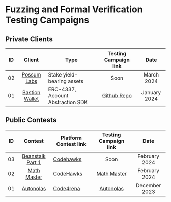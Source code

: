 # Fuzzing and Formal Verification Testing Campaigns

## Private Clients

| ID  |                   Client                    | Type                              |                      Testing Campaign link                      |     Date     |
| :-: | :-----------------------------------------: | --------------------------------- | :-------------------------------------------------------------: | :----------: |
| 02  | [Possum Labs](https://www.possumlabs.io/) | Stake yield-bearing assets | Soon | March 2024 |
| 01  | [Bastion Wallet](https://bastionwallet.io/) | ERC-4337, Account Abstraction SDK | [Github Repo](https://github.com/ZealynxSecurity/BastionWallet) | January 2024 |

## Public Contests

| ID  |                                   Contest                                   | Platform Contest link                                                     |                   Testing Campaign link                   |     Date      |
| :-: | :-------------------------------------------------------------------------: | ------------------------------------------------------------------------- | :-------------------------------------------------------: | :-----------: |
| 03  |                [Beanstalk Part 1](https://beanstalkapp.com/)                | [Codehawks](https://www.codehawks.com/contests/clsxlpte900074r5et7x6kh96) |                           Soon                            | February 2024 |
| 02  | [Math Master](https://www.codehawks.com/contests/clrp8xvh70001dq1os4gaqbv5) | [CodeHawks](https://www.codehawks.com/contests/clrp8xvh70001dq1os4gaqbv5) | [Math Master](https://github.com/ZealynxSecurity/FVMath)  | February 2024 |
| 01  |                     [Autonolas](https://olas.network/)                      | [Code4rena](https://code4rena.com/audits/2023-12-olas#top)                | [Autonolas](https://github.com/ZealynxSecurity/Autonolas) | December 2023 |
